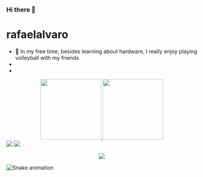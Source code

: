 ### Hi there 👋

<!--
**RuiDevin/RuiDevin** is a ✨ _special_ ✨ repository because its `README.md` (this file) appears on your GitHub profile.

Here are some ideas to get you started:

- 🔭 I’m currently working on ...
- 🌱 I’m currently learning ...
- 👯 I’m looking to collaborate on ...
- 🤔 I’m looking for help with ...
- 💬 Ask me about ...
- 📫 How to reach me: ...
- 😄 Pronouns: ...
- ⚡ Fun fact: ...
-->

# rafaelalvaro

- :volleyball: In my free time, besides learning about hardware, I really enjoy playing volleyball with my friends 
-
-


<div align="center">
  <a href="https://github.com/RuiDevin">
  <img height="160em" src="https://github-readme-stats.vercel.app/api?username=RuiDevin&show_icons=true&theme=highcontrast&include_all_commits=true&count_private=true"/>
  <img height="160em" src="https://github-readme-stats.vercel.app/api/top-langs/?username=RuiDevin&layout=compact&langs_count=7&theme=highcontrast"/>
</div>
  
<div>
   <a href="https://www.linkedin.com/in/" target="_blank"><img src="https://img.shields.io/badge/-LinkedIn-%230077B5?style=for-the-badge&logo=linkedin&logoColor=white" target="_blank"></a> 
  <a href = "mailto:"><img src="https://img.shields.io/badge/Gmail-D14836?style=for-the-badge&logo=gmail&logoColor=white" target="_blank"></a>
  
<p align="center">
    <a href="#">
      <img src="https://komarev.com/ghpvc/?username=ruivdevin&color=red&style=flat&label=Views"/>
    </a>
  </p>
  
  ![Snake animation](https://github.com/nadinevolinger/nadinevolinger/blob/output/github-contribution-grid-snake.svg)
